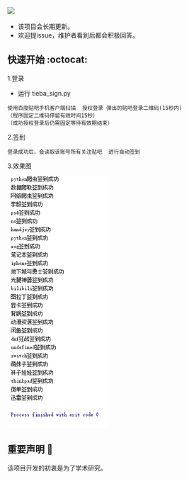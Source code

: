 
[![](https://img.shields.io/badge/python-3-brightgreen.svg)](https://www.python.org/downloads/)



- 该项目会长期更新。
- 欢迎提issue，维护者看到后都会积极回答。

## 快速开始 :octocat:

1.登录

- 运行 tieba_sign.py  
 

```
使用百度贴吧手机客户端扫描  授权登录 弹出的贴吧登录二维码(15秒内)
（程序固定二维码停留有效时间15秒）
（成功授权登录后仍需固定等待有效期结束） 
```

2.签到

```
登录成功后，会读取该账号所有关注贴吧  进行自动签到
```



3.效果图

![](自动签到.png )

## 重要声明 :loudspeaker:
该项目开发的初衷是为了学术研究。


